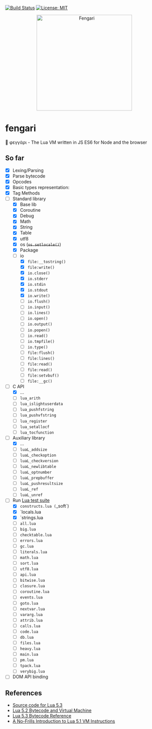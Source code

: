 [![Build Status](https://travis-ci.org/giann/fengari.svg?branch=master)](https://travis-ci.org/giann/fengari) [![License: MIT](https://img.shields.io/badge/License-MIT-yellow.svg)](https://opensource.org/licenses/MIT)

<p align="center">
    <img src="https://github.com/giann/fengari/raw/master/logo.png" alt="Fengari" width="304" height="304">
</p>

# fengari
🐺 φεγγάρι - The Lua VM written in JS ES6 for Node and the browser

## So far

- [x] Lexing/Parsing
- [x] Parse bytecode
- [x] Opcodes
- [x] Basic types representation:
- [x] Tag Methods
- [ ] Standard library
    - [x] Base lib
    - [x] Coroutine
    - [x] Debug
    - [x] Math
    - [x] String
    - [x] Table
    - [x] utf8
    - [x] os (~~`os.setlocale()`~~)
    - [x] Package
    - [ ] io
        - [x] `file:__tostring()`
        - [x] `file:write()`
        - [x] `io.close()`
        - [x] `io.stderr`
        - [x] `io.stdin`
        - [x] `io.stdout`
        - [x] `io.write()`
        - [ ] `io.flush()`
        - [ ] `io.input()`
        - [ ] `io.lines()`
        - [ ] `io.open()`
        - [ ] `io.output()`
        - [ ] `io.popen()`
        - [ ] `io.read()`
        - [ ] `io.tmpfile()`
        - [ ] `io.type()`
        - [ ] `file:flush()`
        - [ ] `file:lines()`
        - [ ] `file:read()`
        - [ ] `file:read()`
        - [ ] `file:setvbuf()`
        - [ ] `file:__gc()`
- [ ] C API
    - [x] ...
    - [ ] `lua_arith`
    - [ ] `lua_islightuserdata`
    - [ ] `lua_pushfstring`
    - [ ] `lua_pushvfstring`
    - [ ] `lua_register`
    - [ ] `lua_setallocf`
    - [ ] `lua_tocfunction`
- [ ] Auxiliary library
    - [x] ...
    - [ ] `luaL_addsize`
    - [ ] `luaL_checkoption`
    - [ ] `luaL_checkversion`
    - [ ] `luaL_newlibtable`
    - [ ] `luaL_optnumber`
    - [ ] `luaL_prepbuffer`
    - [ ] `luaL_pushresultsize`
    - [ ] `luaL_ref`
    - [ ] `luaL_unref`
- [ ] Run [Lua test suite](https://github.com/lua/tests)
    - [x] `constructs.lua (`_soft`)
    - [x] `locals.lua
    - [x] `strings.lua
    - [ ] `all.lua`
    - [ ] `big.lua`
    - [ ] `checktable.lua`
    - [ ] `errors.lua`
    - [ ] `gc.lua`
    - [ ] `literals.lua`
    - [ ] `math.lua`
    - [ ] `sort.lua`
    - [ ] `utf8.lua`
    - [ ] `api.lua`
    - [ ] `bitwise.lua`
    - [ ] `closure.lua`
    - [ ] `coroutine.lua`
    - [ ] `events.lua`
    - [ ] `goto.lua`
    - [ ] `nextvar.lua`
    - [ ] `vararg.lua`
    - [ ] `attrib.lua`
    - [ ] `calls.lua`
    - [ ] `code.lua`
    - [ ] `db.lua`
    - [ ] `files.lua`
    - [ ] `heavy.lua`
    - [ ] `main.lua`
    - [ ] `pm.lua`
    - [ ] `tpack.lua`
    - [ ] `verybig.lua`
- [ ] DOM API binding

## References

- [Source code for Lua 5.3](lua.org/source/5.3/)
- [Lua 5.2 Bytecode and Virtual Machine](http://files.catwell.info/misc/mirror/lua-5.2-bytecode-vm-dirk-laurie/lua52vm.html)
- [Lua 5.3 Bytecode Reference](http://the-ravi-programming-language.readthedocs.io/en/latest/lua_bytecode_reference.html)
- [A No-Frills Introduction to Lua 5.1 VM Instructions](http://luaforge.net/docman/83/98/ANoFrillsIntroToLua51VMInstructions.pdf)
